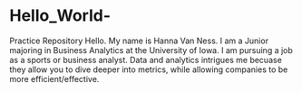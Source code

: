 # Hello_World-
Practice Repository 
Hello. My name is Hanna Van Ness. I am a Junior majoring in Business Analytics at the University of Iowa. I am pursuing a job as a sports or business analyst. Data and analytics intrigues me becuase they allow you to dive deeper into metrics, while allowing companies to be more efficient/effective. 
